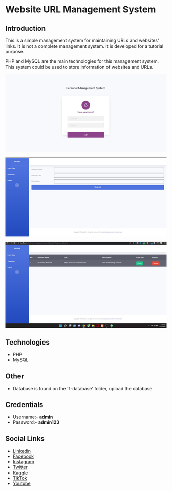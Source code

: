 # Website URL Management System


## Introduction

This is a simple management system for maintaining URLs and websites' links. It is not a complete management system. It is developed for a tutorial purpose.

PHP and MySQL are the main technologies for this management system. This system could be used to store information of websites and URLs.


![](github-readme-content/1.jpg)  

![](github-readme-content/2.jpg)

![](github-readme-content/3.jpg)


## Technologies
- PHP
- MySQL


## Other
- Database is found on the '1-database' folder, upload the database



## Credentials
- Username:- **admin**
- Password:- **admin123**


## Social Links

- [Linkedin](https://www.linkedin.com/in/gunarakulangunaretnam)
- [Facebook](https://www.facebook.com/gunarakulangunaretnam)
- [Instagram](https://www.instagram.com/gunarakulangunaretnam)
- [Twitter](https://twitter.com/gunarakulangr)
- [Kaggle](https://www.kaggle.com/gunarakulangr)
- [TikTok](https://www.tiktok.com/@gunarakulangunaretnam)
- [Youtube](https://www.youtube.com/channel/UCjMOdgHFAjAdBKiqV8y2Tww)
